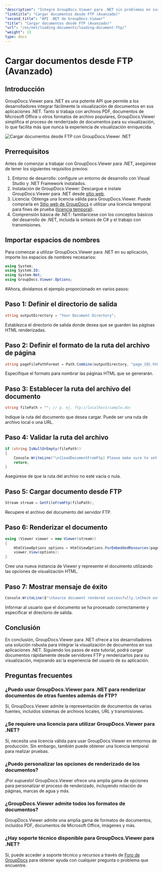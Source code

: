 ```yaml
---
"description": "Integre GroupDocs.Viewer para .NET sin problemas en sus aplicaciones para una visualización eficiente de documentos. Renderice documentos desde FTP sin esfuerzo."
"linktitle": "Cargar documentos desde FTP (Avanzado)"
"second_title": "API .NET de GroupDocs.Viewer"
"title": "Cargar documentos desde FTP (Avanzado)"
"url": "/es/net/loading-documents/loading-document-ftp/"
"weight": 13
type: docs
---
```

# Cargar documentos desde FTP (Avanzado)

## Introducción
GroupDocs.Viewer para .NET es una potente API que permite a los desarrolladores integrar fácilmente la visualización de documentos en sus aplicaciones .NET. Tanto si trabaja con archivos PDF, documentos de Microsoft Office u otros formatos de archivo populares, GroupDocs.Viewer simplifica el proceso de renderizado de documentos para su visualización, lo que facilita más que nunca la experiencia de visualización enriquecida.

![Cargar documentos desde FTP con GroupDocs.Viewer .NET](/viewer/loading-documents/load-documents-from-ftp.png)

## Prerrequisitos
Antes de comenzar a trabajar con GroupDocs.Viewer para .NET, asegúrese de tener los siguientes requisitos previos:
1. Entorno de desarrollo: configure un entorno de desarrollo con Visual Studio y .NET Framework instalados.
2. Instalación de GroupDocs.Viewer: Descargue e instale GroupDocs.Viewer para .NET desde [sitio web](https://releases.groupdocs.com/viewer/net/).
3. Licencia: Obtenga una licencia válida para GroupDocs.Viewer. Puede comprarla en [Sitio web de GroupDocs](https://purchase.groupdocs.com/buy) o utilizar una licencia temporal para fines de prueba ([licencia temporal](https://purchase.groupdocs.com/temporary-license/)).
4. Comprensión básica de .NET: familiarícese con los conceptos básicos del desarrollo de .NET, incluida la sintaxis de C# y el trabajo con transmisiones.

## Importar espacios de nombres
Para comenzar a utilizar GroupDocs.Viewer para .NET en su aplicación, importe los espacios de nombres necesarios:
```csharp
using System;
using System.IO;
using System.Net;
using GroupDocs.Viewer.Options;
```
#Ahora, dividamos el ejemplo proporcionado en varios pasos:
## Paso 1: Definir el directorio de salida
```csharp
string outputDirectory = "Your Document Directory";
```
Establezca el directorio de salida donde desea que se guarden las páginas HTML renderizadas.
## Paso 2: Definir el formato de la ruta del archivo de página
```csharp
string pageFilePathFormat = Path.Combine(outputDirectory, "page_{0}.html");
```
Especifique el formato para nombrar las páginas HTML que se generarán.
## Paso 3: Establecer la ruta del archivo del documento
```csharp
string filePath = ""; // p. ej. ftp://localhost/sample.doc
```
Indique la ruta del documento que desea cargar. Puede ser una ruta de archivo local o una URL.
## Paso 4: Validar la ruta del archivo
```csharp
if (string.IsNullOrEmpty(filePath))
{
    Console.WriteLine("\n[LoadDocumentFromFtp] Please make sure to set a proper path to the file.");
    return;
}
```
Asegúrese de que la ruta del archivo no esté vacía o nula.
## Paso 5: Cargar documento desde FTP
```csharp
Stream stream = GetFileFromFtp(filePath);
```
Recupere el archivo del documento del servidor FTP.
## Paso 6: Renderizar el documento
```csharp
using (Viewer viewer = new Viewer(stream))
{
    HtmlViewOptions options = HtmlViewOptions.ForEmbeddedResources(pageFilePathFormat);
    viewer.View(options);
}
```
Cree una nueva instancia de Viewer y represente el documento utilizando las opciones de visualización HTML.
## Paso 7: Mostrar mensaje de éxito
```csharp
Console.WriteLine($"\nSource document rendered successfully.\nCheck output in {outputDirectory}.");
```
Informar al usuario que el documento se ha procesado correctamente y especificar el directorio de salida.

## Conclusión
En conclusión, GroupDocs.Viewer para .NET ofrece a los desarrolladores una solución robusta para integrar la visualización de documentos en sus aplicaciones .NET. Siguiendo los pasos de este tutorial, podrá cargar documentos rápidamente desde servidores FTP y renderizarlos para su visualización, mejorando así la experiencia del usuario de su aplicación.
## Preguntas frecuentes
### ¿Puedo usar GroupDocs.Viewer para .NET para renderizar documentos de otras fuentes además de FTP?
Sí, GroupDocs.Viewer admite la representación de documentos de varias fuentes, incluidos sistemas de archivos locales, URL y transmisiones.
### ¿Se requiere una licencia para utilizar GroupDocs.Viewer para .NET?
Sí, necesita una licencia válida para usar GroupDocs.Viewer en entornos de producción. Sin embargo, también puede obtener una licencia temporal para realizar pruebas.
### ¿Puedo personalizar las opciones de renderizado de los documentos?
¡Por supuesto! GroupDocs.Viewer ofrece una amplia gama de opciones para personalizar el proceso de renderizado, incluyendo rotación de páginas, marcas de agua y más.
### ¿GroupDocs.Viewer admite todos los formatos de documentos?
GroupDocs.Viewer admite una amplia gama de formatos de documentos, incluidos PDF, documentos de Microsoft Office, imágenes y más.
### ¿Hay soporte técnico disponible para GroupDocs.Viewer para .NET?
Sí, puede acceder a soporte técnico y recursos a través de [Foro de GroupDocs](https://forum.groupdocs.com/c/viewer/9) para obtener ayuda con cualquier pregunta o problema que encuentre.